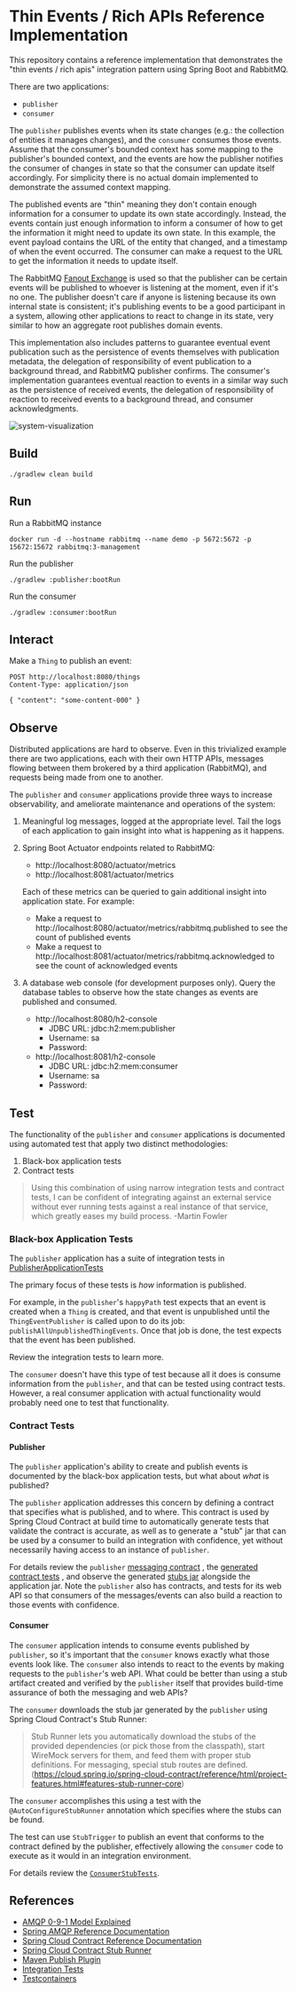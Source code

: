 #   Thin Events / Rich APIs Reference Implementation

This repository contains a reference implementation that demonstrates the "thin events / rich apis" integration pattern
using Spring Boot and RabbitMQ.

There are two applications:
*   `publisher`
*   `consumer`

The `publisher` publishes events when its state changes (e.g.: the collection of entities it manages changes), and the
`consumer` consumes those events. Assume that the consumer's bounded context has some mapping to the publisher's
bounded context, and the events are how the publisher notifies the consumer of changes in state so that the consumer
can update itself accordingly. For simplicity there is no actual domain implemented to demonstrate the assumed context
mapping.

The published events are "thin" meaning they don't contain enough information for a consumer to update its own state
accordingly. Instead, the events contain just enough information to inform a consumer of how to get the information it
might need to update its own state. In this example, the event payload contains the URL of the entity that changed, and
a timestamp of when the event occurred. The consumer can make a request to the URL to get the information it needs to
update itself.

The RabbitMQ [Fanout Exchange](https://www.rabbitmq.com/tutorials/amqp-concepts.html#exchange-fanout) is used so that
the publisher can be certain events will be published to whoever is listening at the moment, even if it's no one. The
publisher doesn't care if anyone is listening because its own internal state is consistent; it's publishing events to be
a good participant in a system, allowing other applications to react to change in its state, very similar to how an
aggregate root publishes domain events.

This implementation also includes patterns to guarantee eventual event publication such as the persistence of events
themselves with publication metadata, the delegation of responsibility of event publication to a background thread, and
RabbitMQ publisher confirms. The consumer's implementation guarantees eventual reaction to events in a similar way such
as the persistence of received events, the delegation of responsibility of reaction to received events to a background
thread, and consumer acknowledgments.

![system-visualization](system-visualization.jpg)

##  Build

`./gradlew clean build`

##  Run

Run a RabbitMQ instance
```shell
docker run -d --hostname rabbitmq --name demo -p 5672:5672 -p 15672:15672 rabbitmq:3-management
```

Run the publisher
```shell
./gradlew :publisher:bootRun
```

Run the consumer
```shell
./gradlew :consumer:bootRun
```

##  Interact

Make a `Thing` to publish an event:

```http request
POST http://localhost:8080/things
Content-Type: application/json

{ "content": "some-content-000" }
```

##  Observe

Distributed applications are hard to observe. Even in this trivialized example there are two applications, each with
their own HTTP APIs, messages flowing between them brokered by a third application (RabbitMQ), and requests being made
from one to another.

The `publisher` and `consumer` applications provide three ways to increase observability, and ameliorate maintenance and
operations of the system:

1.  Meaningful log messages, logged at the appropriate level. Tail the logs of each application to gain insight into
    what is happening as it happens.
1.  Spring Boot Actuator endpoints related to RabbitMQ:

    *   http://localhost:8080/actuator/metrics
    *   http://localhost:8081/actuator/metrics

    Each of these metrics can be queried to gain additional insight into application state. For example:

    *   Make a request to http://localhost:8080/actuator/metrics/rabbitmq.published to see the count of published events
    *   Make a request to http://localhost:8081/actuator/metrics/rabbitmq.acknowledged to see the count of acknowledged
        events
1.  A database web console (for development purposes only). Query the database tables to observe how the state changes
    as events are published and consumed.

    *   http://localhost:8080/h2-console
        *   JDBC URL: jdbc:h2:mem:publisher
        *   Username: sa
        *   Password:
    *   http://localhost:8081/h2-console
        *   JDBC URL: jdbc:h2:mem:consumer
        *   Username: sa
        *   Password:

##  Test

The functionality of the `publisher` and `consumer` applications is documented using automated test that apply two
distinct methodologies:

1.  Black-box application tests
1.  Contract tests

> Using this combination of using narrow integration tests and contract tests, I can be confident of integrating against an external service without ever running tests against a real instance of that service, which greatly eases my build process.
 -Martin Fowler

### Black-box Application Tests

The `publisher` application has a suite of integration tests in [PublisherApplicationTests](publisher/src/test/java/dev/samsanders/demo/rabbitmq/publisher/PublisherApplicationTests.java)

The primary focus of these tests is _how_ information is published.

For example, in the `publisher`'s `happyPath` test expects that an event is created when a `Thing` is created, and that
event is unpublished until the `ThingEventPublisher` is called upon to do its job: `publishAllUnpublishedThingEvents`.
Once that job is done, the test expects that the event has been published.

Review the integration tests to learn more.

The `consumer` doesn't have this type of test because all it does is consume information from the `publisher`, and that
can be tested using contract tests. However, a real consumer application with actual functionality would probably need
one to test that functionality.

### Contract Tests

#### Publisher

The `publisher` application's ability to create and publish events is documented by the black-box application tests, but
what about _what_ is published?

The `publisher` application addresses this concern by defining a contract that specifies what is published, and to
where. This contract is used by Spring Cloud Contract at build time to automatically generate tests that validate the
contract is accurate, as well as to generate a "stub" jar that can be used by a consumer to build an integration with
confidence, yet without necessarily having access to an instance of `publisher`.

For details review the `publisher` [messaging contract](publisher/src/contractTest/resources/contracts/messaging/publish-thing-event.yml)
, the [generated contract tests](publisher/build/generated-test-sources/contractTest/java/dev/samsanders/demo/rabbitmq/publisher/contracts/MessagingTest.java)
, and observe the generated [stubs jar](publisher/build/libs/publisher-0.0.1-SNAPSHOT-stubs.jar) alongside the
application jar. Note the `publisher` also has contracts, and tests for its web API so that consumers of the
messages/events can also build a reaction to those events with confidence.

#### Consumer

The `consumer` application intends to consume events published by `publisher`, so it's important that the `consumer`
knows exactly what those events look like. The `consumer` also intends to react to the events by making requests to the
`publisher`'s web API. What could be better than using a stub artifact created and verified by the `publisher` itself
that provides build-time assurance of both the messaging and web APIs?

The `consumer` downloads the stub jar generated by the `publisher` using Spring Cloud Contract's Stub Runner:
> Stub Runner lets you automatically download the stubs of the provided dependencies (or pick those from the classpath), start WireMock servers for them, and feed them with proper stub definitions. For messaging, special stub routes are defined.
> (https://cloud.spring.io/spring-cloud-contract/reference/html/project-features.html#features-stub-runner-core)

The `consumer` accomplishes this using a test with the `@AutoConfigureStubRunner` annotation which specifies where the
stubs can be found.

The test can use `StubTrigger` to publish an event that conforms to the contract defined by the publisher, effectively
allowing the `consumer` code to execute as it would in an integration environment.

For details review the [`ConsumerStubTests`](consumer/src/test/java/dev/samsanders/demo/rabbitmq/consumer/ConsumerStubTests.java).

##  References

*   [AMQP 0-9-1 Model Explained](https://www.rabbitmq.com/tutorials/amqp-concepts.html)
*   [Spring AMQP Reference Documentation](https://docs.spring.io/spring-amqp/reference/html)
*   [Spring Cloud Contract Reference Documentation](https://cloud.spring.io/spring-cloud-contract/reference/html/index.html)
*   [Spring Cloud Contract Stub Runner](https://cloud.spring.io/spring-cloud-contract/reference/html/project-features.html#features-stub-runner)
*   [Maven Publish Plugin](https://docs.gradle.org/current/userguide/publishing_maven.html#publishing_maven)
*   [Integration Tests](https://martinfowler.com/bliki/IntegrationTest.html)
*   [Testcontainers](https://www.testcontainers.org/)
